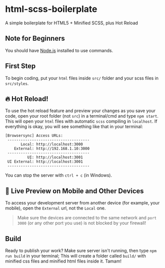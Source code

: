 # html-scss-boilerplate
A simple boilerplate for HTML5 + Minified SCSS, plus Hot Reload

## Note for Beginners
You should have [Node.js](https://nodejs.org/en/download/) installed to use commands.

## First Step
To begin coding, put your `html` files inside `src/` folder and your scss files in `src/styles`.

## :fire: Hot Reload!
To use the hot reload feature and preview your changes as you save your code, open your root folder (not `src`) in a terminal/cmd and type `npm start`. This will open your `html` files with automatic `scss` compiling in `localhost`. If everything is okay, you will see something like that in your terminal:
```
[Browsersync] Access URLs:
 -------------------------------------
       Local: http://localhost:3000
    External: http://192.168.1.10:3000
 -------------------------------------
          UI: http://localhost:3001
 UI External: http://localhost:3001
 -------------------------------------
```
You can stop the server with `ctrl + c` (in Windows).

## :iphone: Live Preview on Mobile and Other Devices
To access your development server from another device (for example, your mobile), open the `External` url, not the `Local` one.
> Make sure the devices are connected to the same network and `port 3000` (or any other port you use) is not blocked by your firewall!

## Build
Ready to publish your work? Make sure server isn't running, then type `npm run build` in your terminal; This will create a folder called `build/` with minified css files and minified html files inside it. Tamam!
